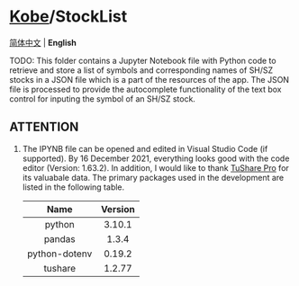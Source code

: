 # [Kobe](../../../..)/StockList

[简体中文](./README-zhCN.md) | **English**

TODO: This folder contains a Jupyter Notebook file with Python code to retrieve and store a list of symbols and corresponding names of SH/SZ stocks in a JSON file which is a part of the resources of the app. The JSON file is processed to provide the autocomplete functionality of the text box control for inputing the symbol of an SH/SZ stock.

## ATTENTION

1. The IPYNB file can be opened and edited in Visual Studio Code (if supported). By 16 December 2021, everything looks good with the code editor (Version: 1.63.2). In addition, I would like to thank [TuShare Pro](https://tushare.pro/) for its valuabale data. The primary packages used in the development are listed in the following table.

   |     Name      | Version |
   | :-----------: | :-----: |
   |    python     | 3.10.1  |
   |    pandas     |  1.3.4  |
   | python-dotenv | 0.19.2  |
   |    tushare    | 1.2.77  |
